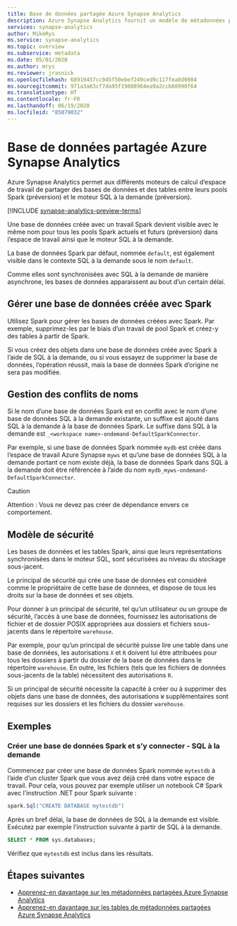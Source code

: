 ```yaml
---
title: Base de données partagée Azure Synapse Analytics
description: Azure Synapse Analytics fournit un modèle de métadonnées partagées, où le fait de créer une base de données dans Apache Spark la rend accessible à partir de ses moteurs de pools SQL et SQL à la demande (préversion).
services: synapse-analytics
author: MikeRys
ms.service: synapse-analytics
ms.topic: overview
ms.subservice: metadata
ms.date: 05/01/2020
ms.author: mrys
ms.reviewer: jrasnick
ms.openlocfilehash: 68919457cc045f50ebef249ced9c117fea8d6984
ms.sourcegitcommit: 971a3a63cf7da95f19808964ea9a2ccb60990f64
ms.translationtype: HT
ms.contentlocale: fr-FR
ms.lasthandoff: 06/19/2020
ms.locfileid: "85079032"
---
```

# <a name="azure-synapse-analytics-shared-database"></a>Base de données partagée Azure Synapse Analytics

Azure Synapse Analytics permet aux différents moteurs de calcul d’espace de travail de partager des bases de données et des tables entre leurs pools Spark (préversion) et le moteur SQL à la demande (préversion).

[!INCLUDE [synapse-analytics-preview-terms](../../../includes/synapse-analytics-preview-terms.md)]

Une base de données créée avec un travail Spark devient visible avec le même nom pour tous les pools Spark actuels et futurs (préversion) dans l’espace de travail ainsi que le moteur SQL à la demande.

La base de données Spark par défaut, nommée `default`, est également visible dans le contexte SQL à la demande sous le nom `default`.

Comme elles sont synchronisées avec SQL à la demande de manière asynchrone, les bases de données apparaissent au bout d’un certain délai.

## <a name="manage-a-spark-created-database"></a>Gérer une base de données créée avec Spark

Utilisez Spark pour gérer les bases de données créées avec Spark. Par exemple, supprimez-les par le biais d’un travail de pool Spark et créez-y des tables à partir de Spark.

Si vous créez des objets dans une base de données créée avec Spark à l’aide de SQL à la demande, ou si vous essayez de supprimer la base de données, l’opération réussit, mais la base de données Spark d’origine ne sera pas modifiée.

## <a name="handling-of-name-conflicts"></a>Gestion des conflits de noms

Si le nom d’une base de données Spark est en conflit avec le nom d’une base de données SQL à la demande existante, un suffixe est ajouté dans SQL à la demande à la base de données Spark. Le suffixe dans SQL à la demande est `_<workspace name>-ondemand-DefaultSparkConnector`.

Par exemple, si une base de données Spark nommée `mydb` est créée dans l’espace de travail Azure Synapse `myws` et qu’une base de données SQL à la demande portant ce nom existe déjà, la base de données Spark dans SQL à la demande doit être référencée à l’aide du nom `mydb_myws-ondemand-DefaultSparkConnector`.

> [!CAUTION]
> Attention : Vous ne devez pas créer de dépendance envers ce comportement.

## <a name="security-model"></a>Modèle de sécurité

Les bases de données et les tables Spark, ainsi que leurs représentations synchronisées dans le moteur SQL, sont sécurisées au niveau du stockage sous-jacent.

Le principal de sécurité qui crée une base de données est considéré comme le propriétaire de cette base de données, et dispose de tous les droits sur la base de données et ses objets.

Pour donner à un principal de sécurité, tel qu’un utilisateur ou un groupe de sécurité, l’accès à une base de données, fournissez les autorisations de fichier et de dossier POSIX appropriées aux dossiers et fichiers sous-jacents dans le répertoire `warehouse`. 

Par exemple, pour qu’un principal de sécurité puisse lire une table dans une base de données, les autorisations `X` et `R` doivent lui être attribuées pour tous les dossiers à partir du dossier de la base de données dans le répertoire `warehouse`. En outre, les fichiers (tels que les fichiers de données sous-jacents de la table) nécessitent des autorisations `R`. 

Si un principal de sécurité nécessite la capacité à créer ou à supprimer des objets dans une base de données, des autorisations `W` supplémentaires sont requises sur les dossiers et les fichiers du dossier `warehouse`.

## <a name="examples"></a>Exemples

### <a name="create--connect-to-spark-database---sql-on-demand"></a>Créer une base de données Spark et s’y connecter - SQL à la demande

Commencez par créer une base de données Spark nommée `mytestdb` à l’aide d’un cluster Spark que vous avez déjà créé dans votre espace de travail. Pour cela, vous pouvez par exemple utiliser un notebook C# Spark avec l’instruction .NET pour Spark suivante :

```csharp
spark.Sql("CREATE DATABASE mytestdb")
```

Après un bref délai, la base de données de SQL à la demande est visible. Exécutez par exemple l’instruction suivante à partir de SQL à la demande.

```sql
SELECT * FROM sys.databases;
```

Vérifiez que `mytestdb` est inclus dans les résultats.

## <a name="next-steps"></a>Étapes suivantes

- [Apprenez-en davantage sur les métadonnées partagées Azure Synapse Analytics](overview.md)
- [Apprenez-en davantage sur les tables de métadonnées partagées Azure Synapse Analytics](table.md)
